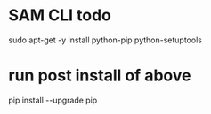 # SAM CLI todo

sudo apt-get -y install python-pip python-setuptools
 # run post install of above
 pip install --upgrade pip
